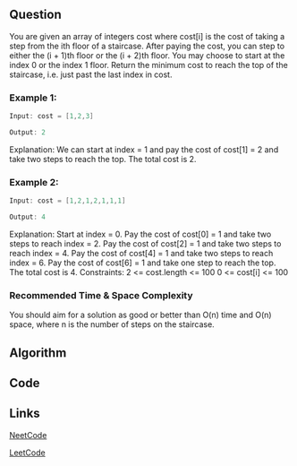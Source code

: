 ## Question
You are given an array of integers cost where cost[i] is the cost of taking a step from the ith floor of a staircase. After paying the cost, you can step to either the (i + 1)th floor or the (i + 2)th floor.
You may choose to start at the index 0 or the index 1 floor.
Return the minimum cost to reach the top of the staircase, i.e. just past the last index in cost.
### Example 1:


```java
Input: cost = [1,2,3]

Output: 2

```
Explanation: We can start at index = 1 and pay the cost of cost[1] = 2 and take two steps to reach the top. The total cost is 2.
### Example 2:


```java
Input: cost = [1,2,1,2,1,1,1]

Output: 4

```
Explanation: Start at index = 0.
Pay the cost of cost[0] = 1 and take two steps to reach index = 2.
Pay the cost of cost[2] = 1 and take two steps to reach index = 4.
Pay the cost of cost[4] = 1 and take two steps to reach index = 6.
Pay the cost of cost[6] = 1 and take one step to reach the top.
The total cost is 4.
Constraints:
2 <= cost.length <= 100
0 <= cost[i] <= 100


### Recommended Time & Space Complexity

You should aim for a solution as good or better than O(n) time and O(n) space, where n is the number of steps on the staircase.






## Algorithm

## Code

## Links

[NeetCode](https://neetcode.io/problems/min-cost-climbing-stairs)

[LeetCode](https://leetcode.com/problems/min-cost-climbing-stairs)

